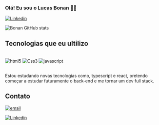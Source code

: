 ### Olá! Eu sou o Lucas Bonan 👋🏻

[![Linkedin](https://img.shields.io/badge/LinkedIn-0077B5?style=for-the-badge&logo=linkedin&logoColor=white)](https://www.linkedin.com/in/lucas-bonan-69a416271/)


![Bonan GitHub stats](https://github-readme-stats.vercel.app/api?username=lbonan&show_icons=true&theme=dracula)

## Tecnologias que eu ultilizo

<div style="display: inline-block"><br>
<img align="center"alt="html5" src="https://img.shields.io/badge/HTML5-E34F26?style=for-the-badge&logo=html5&logoColor=white"/>
<img align="center"alt="Css3" src="https://img.shields.io/badge/CSS3-1572B6?style=for-the-badge&logo=css3&logoColor=white"/>
<img align="center"alt="javascript" src="https://img.shields.io/badge/JavaScript-F7DF1E?style=for-the-badge&logo=JavaScript&logoColor=white"/>
</div>
<br></br>

Estou estudando novas tecnologias como, typescript e react, pretendo começar a estudar futuramente o back-end e me tornar um dev full stack.

## Contato

[![email](https://img.shields.io/badge/Gmail-D14836?style=for-the-badge&logo=gmail&logoColor=white)](https://lucasbonan15@gmail.com)

[![Linkedin](https://img.shields.io/badge/LinkedIn-0077B5?style=for-the-badge&logo=linkedin&logoColor=white)](https://www.linkedin.com/in/lucas-fullstack-dev/)
